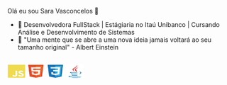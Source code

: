 Olá eu sou Sara Vasconcelos 👋


- 🔭 Desenvolvedora FullStack | Estágiaria no Itaú Unibanco | Cursando Análise e Desenvolvimento de Sistemas
- 🌱 "Uma mente que se abre a uma nova ideia jamais voltará ao seu tamanho original" - Albert Einstein
<div style="display: inline_block"><br>
<img align="center" alt="Sara-Js" height="30" width="40" src="https://raw.githubusercontent.com/devicons/devicon/master/icons/javascript/javascript-plain.svg">
<img align="center" alt="Sara-HTML" height="30" width="40" src="https://raw.githubusercontent.com/devicons/devicon/master/icons/html5/html5-original.svg">
<img align="center" alt="Sara-CSS" height="30" width="40" src="https://raw.githubusercontent.com/devicons/devicon/master/icons/css3/css3-original.svg">
<img align="center" alt="Sara-java" height="30" width="40" src="https://raw.githubusercontent.com/devicons/devicon/master/icons/java/java-original.svg">

